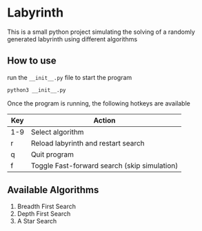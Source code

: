 # Labyrinth
This is a small python project simulating the solving of a randomly generated labyrinth using different algorithms

## How to use
run the `__init__.py` file to start the  program

````bash
python3 __init__.py
````

Once the program is running, the following hotkeys are available

| Key | Action                                       |
|-----|----------------------------------------------|
| 1-9 | Select algorithm                             |
| r   | Reload labyrinth and restart search          |
| q   | Quit program                                 |
| f   | Toggle Fast-forward search (skip simulation) |

## Available Algorithms
1. Breadth First Search
2. Depth First Search
3. A Star Search